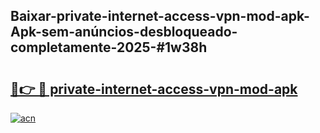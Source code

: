 ## Baixar-private-internet-access-vpn-mod-apk-Apk-sem-anúncios-desbloqueado-completamente-2025-#1w38h

# <h2><a href="https://ainizakaria.my?title=private-internet-access-vpn-mod-apk&ref=22M">🔗👉 🔴 private-internet-access-vpn-mod-apk</a></h2>

[![acn](https://github.com/user-attachments/assets/0f9c940e-d8b0-45ae-aac7-cd30a18b3e1c)](https://ainizakaria.my?title=private-internet-access-vpn-mod-apk&ref=22M)


